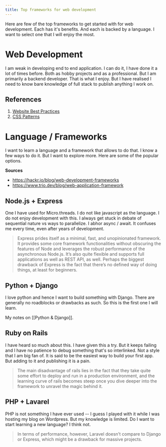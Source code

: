 ```yaml
---
title: Top frameworks for web development
---
```


Here are few of the top frameworks to get started with for web development. Each has it's benefits. And each is backed by a language. I want to select one that I will enjoy the most.

# Web Development

I am weak in developing end to end application. I can do it, I have done it a lot of times before. Both as hobby projects and as a professional. But I am primarily a backend developer. That is what I enjoy. But I have realised I need to know bare knowledge of full stack to publish anything I work on.

## References
1. [Website Best Practices](https://brntn.me/blog/website-best-practices/)
2. [CSS Patterns](https://css-pattern.com/)

# Language / Frameworks

I want to learn a language and a framework that allows to do that. I know a few ways to do it. But I want to explore more. Here are some of the popular options.

**Sources**
- https://hackr.io/blog/web-development-frameworks
- https://www.trio.dev/blog/web-application-framework

## Node.js + Express

One I have used for Micro.threads. I do not like javascript as the language. I do not enjoy development with this. I always get stuck in debate of sequential nature vs ways to parallelize. I abhor async / await. It confuses me every time, even after years of development.

> Express prides itself as a minimal, fast, and unopinionated framework. It provides some core framework functionalities without obscuring the features of Node and leverages the robust performance of the asynchronous Node.js. It’s also quite flexible and supports full applications as well as REST API, as well. Perhaps the biggest drawback of Express is the fact that there’s no defined way of doing things, at least for beginners.

## Python + Django

I love python and hence I want to build something with Django. There are generally no roadblocks or drawbacks as such. So this is the first one I will learn.

My notes on [[Python & Django]].

## Ruby on Rails

I have heard so much about this. I have given this a try. But it keeps failing and I have no patience to debug something that's so interlinked. Not a style that I am big fan of. It is said to be the easiest way to build your first app. But adding to it and publishing it is a pain.

> The main disadvantage of rails lies in the fact that they take quite some effort to deploy and run in a production environment, and the learning curve of rails becomes steep once you dive deeper into the framework to unravel the magic behind it.

## PHP + Lavarel

PHP is not something I have ever used -- I guess I played with it while I was hosting my blog on Wordpress. But my knowledge is limited. Do I want to start learning a new language? I think not.

> In terms of performance, however, Laravel doesn’t compare to Django or Express, which might be a drawback for massive projects.